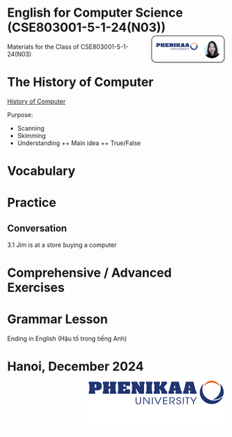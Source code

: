 # English for Computer Science (CSE803001-5-1-24(N03)) <img src='img/nglthu.png' align='right'> 


Materials for the Class of CSE803001-5-1-24(N03)

# The History of Computer

[History of Computer](Computer/HistoryofComputers.pdf)

Purpose:
+ Scanning
+ Skimming
+ Understanding
  ++ Main idea
  ++ True/False
  



# Vocabulary

# Practice
## Conversation


3.1 Jim is at a store
buying a computer

# Comprehensive / Advanced Exercises

# Grammar Lesson

Ending in English (Hậu tố trong tiếng Anh)



# Hanoi, December 2024 <img src='img/logo.png' align='right'> 
